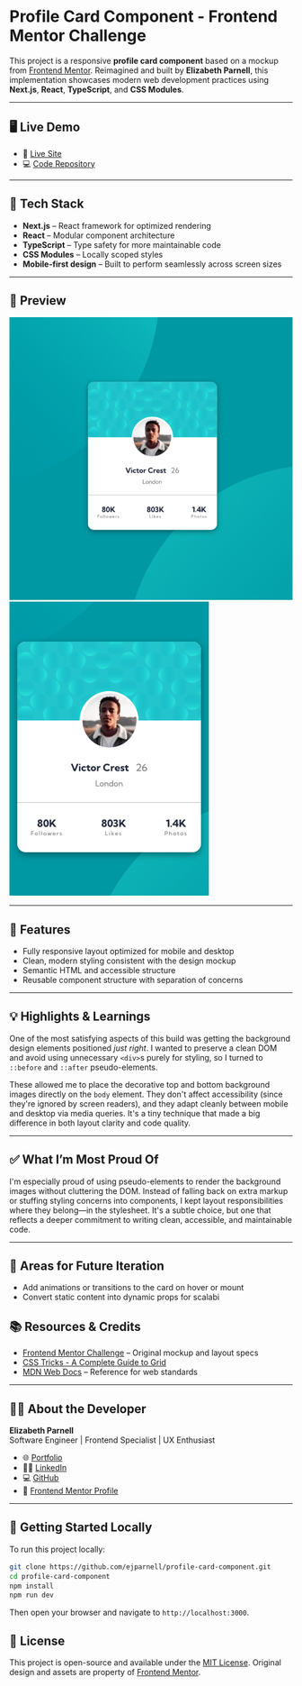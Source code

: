 # Profile Card Component - Frontend Mentor Challenge

This project is a responsive **profile card component** based on a mockup from [Frontend Mentor](https://www.frontendmentor.io/challenges/profile-card-component-cfArpWshJ). Reimagined and built by **Elizabeth Parnell**, this implementation showcases modern web development practices using **Next.js**, **React**, **TypeScript**, and **CSS Modules**.

---

## 🖥️ Live Demo

- 🔗 [Live Site](tktk)
- 💻 [Code Repository](https://www.frontendmentor.io/challenges/profile-card-component-cfArpWshJ)

---

## 🧰 Tech Stack

- **Next.js** – React framework for optimized rendering
- **React** – Modular component architecture
- **TypeScript** – Type safety for more maintainable code
- **CSS Modules** – Locally scoped styles
- **Mobile-first design** – Built to perform seamlessly across screen sizes

---

## 📸 Preview

![Desktop View](./screenshots/desktop-view.png)
![Mobile View](./screenshots/mobile-view.png)

---

## 📐 Features

- Fully responsive layout optimized for mobile and desktop
- Clean, modern styling consistent with the design mockup
- Semantic HTML and accessible structure
- Reusable component structure with separation of concerns

---

## 💡 Highlights & Learnings

One of the most satisfying aspects of this build was getting the background design elements positioned *just right*. I wanted to preserve a clean DOM and avoid using unnecessary `<div>`s purely for styling, so I turned to `::before` and `::after` pseudo-elements.

These allowed me to place the decorative top and bottom background images directly on the `body` element. They don't affect accessibility (since they're ignored by screen readers), and they adapt cleanly between mobile and desktop via media queries. It's a tiny technique that made a big difference in both layout clarity and code quality.

---

## ✅ What I’m Most Proud Of

I'm especially proud of using pseudo-elements to render the background images without cluttering the DOM. Instead of falling back on extra markup or stuffing styling concerns into components, I kept layout responsibilities where they belong—in the stylesheet. It's a subtle choice, but one that reflects a deeper commitment to writing clean, accessible, and maintainable code.

---

## 🚧 Areas for Future Iteration

- Add animations or transitions to the card on hover or mount
- Convert static content into dynamic props for scalabi

## 📚 Resources & Credits

- [Frontend Mentor Challenge](https://www.frontendmentor.io/challenges/profile-card-component-cfArpWshJ) – Original mockup and layout specs
- [CSS Tricks - A Complete Guide to Grid](https://css-tricks.com/snippets/css/complete-guide-grid/)
- [MDN Web Docs](https://developer.mozilla.org/en-US/) – Reference for web standards

---

## 👩‍💻 About the Developer

**Elizabeth Parnell**  
Software Engineer | Frontend Specialist | UX Enthusiast

- 🌐 [Portfolio](https://eparnell.me)
- 🧑‍💼 [LinkedIn](https://www.linkedin.com/in/elizabethjparnell/)
- 💻 [GitHub](https://github.com/ejparnell)
- 📝 [Frontend Mentor Profile](https://www.frontendmentor.io/profile/ejparnell)

---

## 🏁 Getting Started Locally

To run this project locally:

```bash
git clone https://github.com/ejparnell/profile-card-component.git
cd profile-card-component
npm install
npm run dev
```

Then open your browser and navigate to `http://localhost:3000`.

## 📜 License

This project is open-source and available under the [MIT License](https://opensource.org/license/mit/). Original design and assets are property of [Frontend Mentor](https://www.frontendmentor.io/).
